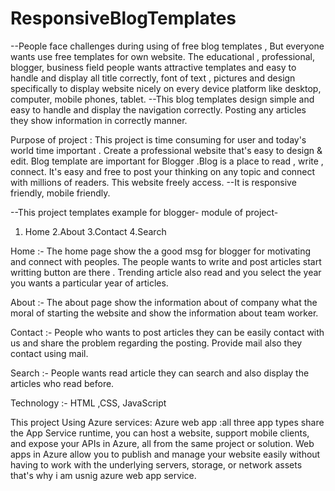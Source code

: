 # ResponsiveBlogTemplates
--People face challenges during using of free blog templates , But everyone wants use free templates for own website.
The educational , professional, blogger, business field people wants attractive templates and easy to handle and display all title correctly, font of text , pictures and design specifically to display website nicely on every device platform like desktop, computer, mobile phones, tablet. 
--This blog templates design simple and easy to handle and display the navigation correctly. Posting any articles they show information in correctly manner. 

Purpose of project : This project is time consuming for user and today's world time important . Create a professional website that's easy to design & edit. Blog template are important for Blogger .Blog is a place to read , write , connect. It's easy and free to post your thinking on any topic and connect with millions of readers. This website freely access.
--It is responsive friendly, mobile friendly.

--This project templates example for blogger-
module of project-
1. Home
2.About
3.Contact
4.Search

Home :- The home page show the a good msg for blogger for motivating and connect with peoples. The people wants to write and post articles start writting button are there . Trending article also read and you select the year you wants a particular year of articles.

About :- The about page show the information about of company what the moral of starting the website and show the information about team worker.

Contact :- People who wants to post articles they can be easily contact with us and share the problem regarding the posting. Provide mail also they contact using mail.

Search :- People wants read article they can search and also display the articles who read before.



Technology :- HTML ,CSS, JavaScript

This project Using Azure services: 
Azure web app :all three app types share the App Service runtime, you can host a website, support mobile clients, and expose your APIs in Azure, all from the same project or solution. Web apps in Azure allow you to publish and manage your website easily without having to work with the underlying servers, storage, or network assets that's why i am usnig azure web app service.
